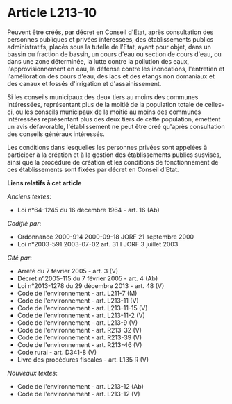 # Article L213-10

Peuvent être créés, par décret en Conseil d'Etat, après consultation des personnes publiques et privées intéressées, des
établissements publics administratifs, placés sous la tutelle de l'Etat, ayant pour objet, dans un bassin ou fraction de
bassin, un cours d'eau ou section de cours d'eau, ou dans une zone déterminée, la lutte contre la pollution des eaux,
l'approvisionnement en eau, la défense contre les inondations, l'entretien et l'amélioration des cours d'eau, des lacs et des
étangs non domaniaux et des canaux et fossés d'irrigation et d'assainissement.

Si les conseils municipaux des deux tiers au moins des communes intéressées, représentant plus de la moitié de la population
totale de celles-ci, ou les conseils municipaux de la moitié au moins des communes intéressées représentant plus des deux
tiers de cette population, émettent un avis défavorable, l'établissement ne peut être créé qu'après consultation des conseils
généraux intéressés.

Les conditions dans lesquelles les personnes privées sont appelées à participer à la création et à la gestion des
établissements publics susvisés, ainsi que la procédure de création et les conditions de fonctionnement de ces établissements
sont fixées par décret en Conseil d'Etat.

**Liens relatifs à cet article**

_Anciens textes_:

  - Loi n°64-1245 du 16 décembre 1964 - art. 16 (Ab)

_Codifié par_:

  - Ordonnance 2000-914 2000-09-18 JORF 21 septembre 2000
  - Loi n°2003-591 2003-07-02 art. 31 I JORF 3 juillet 2003

_Cité par_:

  - Arrêté du 7 février 2005 - art. 3 (V)
  - Décret n°2005-115 du 7 février 2005 - art. 4 (Ab)
  - Loi n°2013-1278 du 29 décembre 2013 - art. 48 (V)
  - Code de l'environnement - art. L211-7 (M)
  - Code de l'environnement - art. L213-11 (V)
  - Code de l'environnement - art. L213-11-15 (V)
  - Code de l'environnement - art. L213-11-2 (V)
  - Code de l'environnement - art. L213-9 (V)
  - Code de l'environnement - art. R213-32 (V)
  - Code de l'environnement - art. R213-39 (V)
  - Code de l'environnement - art. R213-46 (V)
  - Code rural - art. D341-8 (V)
  - Livre des procédures fiscales - art. L135 R (V)

_Nouveaux textes_:

  - Code de l'environnement - art. L213-12 (Ab)
  - Code de l'environnement - art. L213-12 (V)

